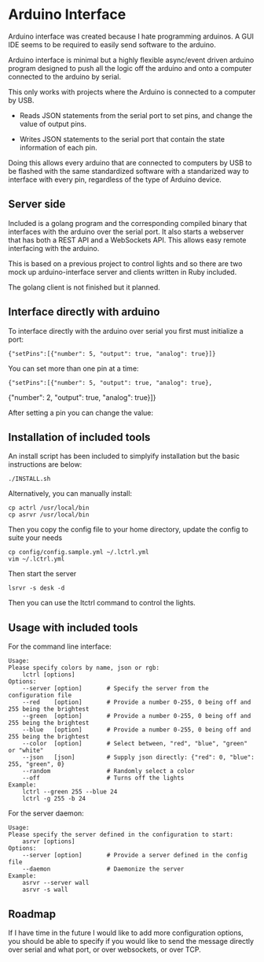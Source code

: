 # Arduino Interface

Arduino interface was created because I hate programming arduinos. A GUI IDE seems to be required to easily send software to the arduino.

Arduino interface is minimal but a highly flexible async/event driven arduino program designed to push all the logic off the arduino and onto a computer connected to the arduino by serial.

This only works with projects where the Arduino is connected to a
computer by USB.

* Reads JSON statements from the serial port to set pins, and change the value
  of output pins.

* Writes JSON statements to the serial port that contain the state
  information of each pin.

Doing this allows every arduino that are connected to computers by USB to be flashed with the same
standardized software with a standarized way to interface with every
pin, regardless of the type of Arduino device.

## Server side

Included is a golang program and the corresponding compiled binary that
interfaces with the arduino over the serial port. It also starts a
webserver that has both a REST API and a WebSockets API. This allows easy remote interfacing with the arduino.

This is based on a previous project to control lights and so there are
two mock up arduino-interface server and clients written in Ruby
included.

The golang client is not finished but it planned.

## Interface directly with arduino

To interface directly with the arduino over serial you first must
initialize a port:

    {"setPins":[{"number": 5, "output": true, "analog": true}]}

You can set more than one pin at a time:

    {"setPins":[{"number": 5, "output": true, "analog": true},
{"number": 2, "output": true, "analog": true}]}

After setting a pin you can change the value:

## Installation of included tools

An install script has been included to simplyify installation but the basic instructions are below:

    ./INSTALL.sh

Alternatively, you can manually install:

    cp actrl /usr/local/bin
    cp asrvr /usr/local/bin

Then you copy the config file to your home directory, update the config to suite your needs

    cp config/config.sample.yml ~/.lctrl.yml
    vim ~/.lctrl.yml

Then start the server

    lsrvr -s desk -d

Then you can use the ltctrl command to control the lights. 

## Usage with included tools

For the command line interface:

    Usage:
    Please specify colors by name, json or rgb:
        lctrl [options]
    Options:
        --server [option]       # Specify the server from the configuration file
        --red    [option]       # Provide a number 0-255, 0 being off and 255 being the brightest
        --green  [option]       # Provide a number 0-255, 0 being off and 255 being the brightest
        --blue   [option]       # Provide a number 0-255, 0 being off and 255 being the brightest
        --color  [option]       # Select between, "red", "blue", "green" or "white"
        --json   [json]         # Supply json directly: {"red": 0, "blue": 255, "green", 0}
        --random                # Randomly select a color
        --off                   # Turns off the lights
    Example:
        lctrl --green 255 --blue 24
        lctrl -g 255 -b 24


For the server daemon:

    Usage:
    Please specify the server defined in the configuration to start:
        asrvr [options]
    Options:
        --server [option]       # Provide a server defined in the config file
        --daemon                # Daemonize the server
    Example:
        asrvr --server wall
        asrvr -s wall

## Roadmap

If I have time in the future I would like to add more configuration options, you should be able to specify if you would like to send the message directly over serial and what port, or over websockets, or over TCP.

